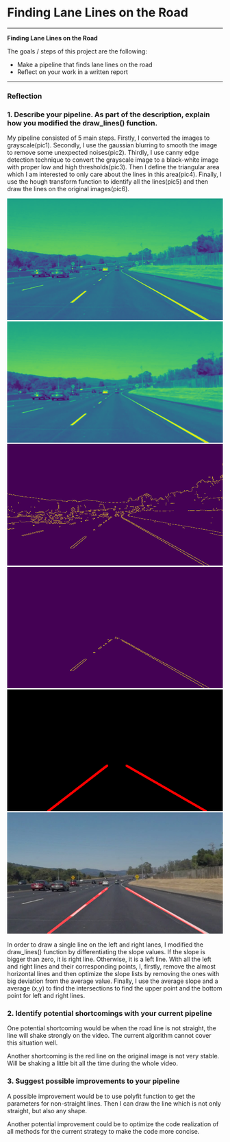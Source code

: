 # **Finding Lane Lines on the Road** 

---

**Finding Lane Lines on the Road**

The goals / steps of this project are the following:
* Make a pipeline that finds lane lines on the road
* Reflect on your work in a written report


[//]: # (Image References)

[pic1]: ./test_images_middle/solidWhiteCurve1.jpg "Grayscale"
[pic2]: ./test_images_middle/solidWhiteCurve2.jpg "Gaussian blurring"
[pic3]: ./test_images_middle/solidWhiteCurve3.jpg "Canny edge"
[pic4]: ./test_images_middle/solidWhiteCurve4.jpg "Interested area"
[pic5]: ./test_images_middle/solidWhiteCurve5.jpg "Draw line"
[pic6]: ./test_images_middle/solidWhiteCurve6.jpg "Original image with line"

---

### Reflection

### 1. Describe your pipeline. As part of the description, explain how you modified the draw_lines() function.

My pipeline consisted of 5 main steps. Firstly, I converted the images to grayscale(pic1). Secondly, I use the gaussian blurring to smooth the image to remove some unexpected noises(pic2). Thirdly, I use canny edge detection technique to convert the grayscale image to a black-white image with proper low and high thresholds(pic3). Then I define the triangular area which I am interested to only care about the lines in this area(pic4). Finally, I use the hough transform function to identify all the lines(pic5) and then draw the lines on the original images(pic6).

![pic1][pic1]
![pic2][pic2]
![pic3][pic3]
![pic4][pic4]
![pic5][pic5]
![pic6][pic6]

In order to draw a single line on the left and right lanes, I modified the draw_lines() function by differentiating the slope values. If the slope is bigger than zero, it is right line. Otherwise, it is a left line. With all the left and right lines and their corresponding points, I, firstly, remove the almost horizontal lines and then optimize the slope lists by removing the ones with big deviation from the average value. Finally, I use the average slope and a average (x,y) to find the intersections to find the upper point and the bottom point for left and right lines.

### 2. Identify potential shortcomings with your current pipeline


One potential shortcoming would be when the road line is not straight, the line will shake strongly on the video. The current algorithm cannot cover this situation well.

Another shortcoming is the red line on the original image is not very stable. Will be shaking a little bit all the time during the whole video.


### 3. Suggest possible improvements to your pipeline

A possible improvement would be to use polyfit function to get the parameters for non-straight lines. Then I can draw the line which is not only straight, but also any shape.

Another potential improvement could be to optimize the code realization of all methods for the current strategy to make the code more concise.
